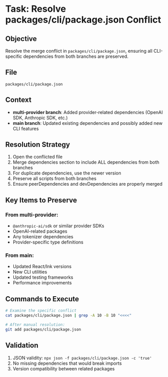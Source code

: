 # Task: Resolve packages/cli/package.json Conflict

## Objective

Resolve the merge conflict in `packages/cli/package.json`, ensuring all CLI-specific dependencies from both branches are preserved.

## File

`packages/cli/package.json`

## Context

- **multi-provider branch**: Added provider-related dependencies (OpenAI SDK, Anthropic SDK, etc.)
- **main branch**: Updated existing dependencies and possibly added new CLI features

## Resolution Strategy

1. Open the conflicted file
2. Merge dependencies section to include ALL dependencies from both branches
3. For duplicate dependencies, use the newer version
4. Preserve all scripts from both branches
5. Ensure peerDependencies and devDependencies are properly merged

## Key Items to Preserve

### From multi-provider:

- `@anthropic-ai/sdk` or similar provider SDKs
- OpenAI-related packages
- Any tokenizer dependencies
- Provider-specific type definitions

### From main:

- Updated React/Ink versions
- New CLI utilities
- Updated testing frameworks
- Performance improvements

## Commands to Execute

```bash
# Examine the specific conflict
cat packages/cli/package.json | grep -A 10 -B 10 "<<<<"

# After manual resolution:
git add packages/cli/package.json
```

## Validation

1. JSON validity: `npx json -f packages/cli/package.json -c 'true'`
2. No missing dependencies that would break imports
3. Version compatibility between related packages
